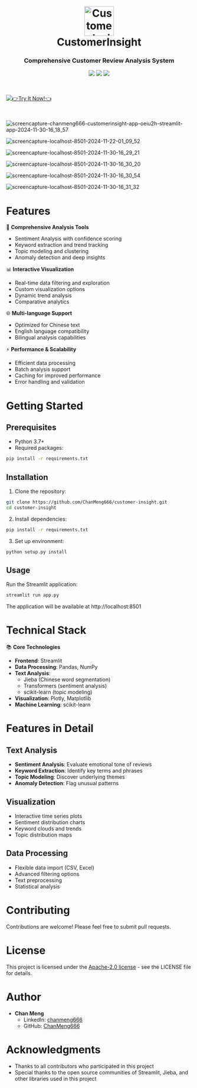 <div align="center">
  <h1>
    <img src="/public/streamlit_hero.jpg" alt="CustomerInsight Logo" width="80px"><br/>
    CustomerInsight
  </h1>
 <h3>Comprehensive Customer Review Analysis System</h3>
 <img src="https://img.shields.io/badge/Python-3.7+-blue.svg"/>
 <img src="https://img.shields.io/badge/Streamlit-1.2.0+-red.svg"/>
 <img src="https://img.shields.io/badge/License-MIT-green.svg"/>
</div>
<br/>

<br/>

[![👉Try It Now!👈](https://gradient-svg-generator.vercel.app/api/svg?text=%F0%9F%91%89Try%20It%20Now!%F0%9F%91%88&color=000000&height=60&gradientType=radial&duration=6s&color0=ffffff&template=pride-rainbow)](https://chanmeng666-customerinsight-app-oeiu2h.streamlit.app/)

<br/>

![screencapture-chanmeng666-customerinsight-app-oeiu2h-streamlit-app-2024-11-30-16_18_57](https://github.com/user-attachments/assets/8914f8fd-53fd-4c42-b330-a0a5f2100f0e)

![screencapture-localhost-8501-2024-11-22-01_09_52](https://github.com/user-attachments/assets/406d52e0-fdba-4378-bc6b-c1b7ce6237d6)

![screencapture-localhost-8501-2024-11-30-16_29_21](https://github.com/user-attachments/assets/780e1366-ec84-45e6-8217-9fa6afff3344)

![screencapture-localhost-8501-2024-11-30-16_30_20](https://github.com/user-attachments/assets/baef9c1a-c969-4e03-bd44-a97ea05a5c01)

![screencapture-localhost-8501-2024-11-30-16_30_54](https://github.com/user-attachments/assets/04d88137-64ad-4bb6-93ea-38e0b3167c4a)

![screencapture-localhost-8501-2024-11-30-16_31_32](https://github.com/user-attachments/assets/935f01aa-7ad2-4181-ad4c-0895da595045)

# Features

🎯 **Comprehensive Analysis Tools**
- Sentiment Analysis with confidence scoring
- Keyword extraction and trend tracking  
- Topic modeling and clustering
- Anomaly detection and deep insights

📊 **Interactive Visualization**
- Real-time data filtering and exploration
- Custom visualization options
- Dynamic trend analysis
- Comparative analytics

🌐 **Multi-language Support**
- Optimized for Chinese text
- English language compatibility
- Bilingual analysis capabilities

⚡ **Performance & Scalability**
- Efficient data processing
- Batch analysis support
- Caching for improved performance
- Error handling and validation

# Getting Started

## Prerequisites

- Python 3.7+
- Required packages:
```bash
pip install -r requirements.txt
```

## Installation

1. Clone the repository:
```bash
git clone https://github.com/ChanMeng666/customer-insight.git
cd customer-insight
```

2. Install dependencies:
```bash
pip install -r requirements.txt
```

3. Set up environment:
```bash
python setup.py install
```

## Usage

Run the Streamlit application:
```bash
streamlit run app.py
```

The application will be available at http://localhost:8501

# Technical Stack

📚 **Core Technologies**
- **Frontend**: Streamlit
- **Data Processing**: Pandas, NumPy
- **Text Analysis**: 
  - Jieba (Chinese word segmentation)
  - Transformers (sentiment analysis) 
  - scikit-learn (topic modeling)
- **Visualization**: Plotly, Matplotlib
- **Machine Learning**: scikit-learn

# Features in Detail

## Text Analysis
- **Sentiment Analysis**: Evaluate emotional tone of reviews
- **Keyword Extraction**: Identify key terms and phrases
- **Topic Modeling**: Discover underlying themes
- **Anomaly Detection**: Flag unusual patterns

## Visualization
- Interactive time series plots
- Sentiment distribution charts
- Keyword clouds and trends
- Topic distribution maps

## Data Processing
- Flexible data import (CSV, Excel)
- Advanced filtering options
- Text preprocessing
- Statistical analysis

# Contributing

Contributions are welcome! Please feel free to submit pull requests.

# License

This project is licensed under the [Apache-2.0 license](LICENSE) - see the LICENSE file for details.

# Author

- **Chan Meng**
  - LinkedIn: [chanmeng666](https://www.linkedin.com/in/chanmeng666/)
  - GitHub: [ChanMeng666](https://github.com/ChanMeng666)

# Acknowledgments

- Thanks to all contributors who participated in this project
- Special thanks to the open source communities of Streamlit, Jieba, and other libraries used in this project
